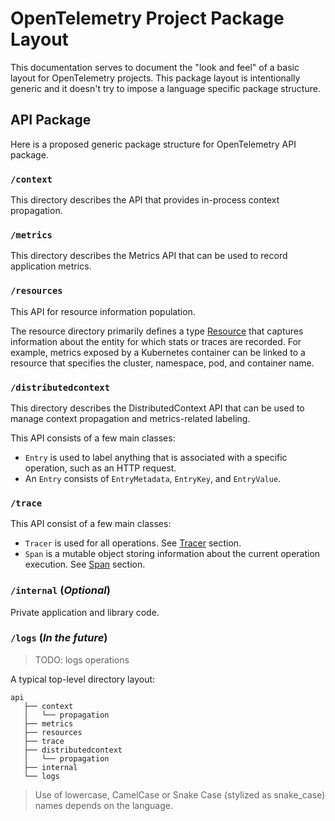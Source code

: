 # OpenTelemetry Project Package Layout
This documentation serves to document the "look and feel" of a basic layout for OpenTelemetry projects. This package layout is intentionally generic and it doesn't try to impose a language specific package structure.

## API Package
Here is a proposed generic package structure for OpenTelemetry API package.

### `/context`

This directory describes the API that provides in-process context propagation.

### `/metrics`

This directory describes the Metrics API that can be used to record application metrics.

### `/resources`

This API for resource information population.

The resource directory primarily defines a type [Resource](overview.md#resources) that captures information about the entity for which stats or traces are recorded. For example, metrics exposed by a Kubernetes container can be linked to a resource that specifies the cluster, namespace, pod, and container name.

### `/distributedcontext`

This directory describes the DistributedContext API that can be used to manage context propagation and metrics-related labeling.

This API consists of a few main classes:

- `Entry` is used to label anything that is associated with a specific operation, such as an HTTP request.
- An `Entry` consists of `EntryMetadata`, `EntryKey`, and `EntryValue`.

### `/trace`

This API consist of a few main classes:

- `Tracer` is used for all operations. See [Tracer](api-tracing.md#tracer) section.
- `Span` is a mutable object storing information about the current operation
   execution. See [Span](api-tracing.md#span) section.

### `/internal` (_Optional_)
Private application and library code.

### `/logs` (_In the future_)
> TODO: logs operations


A typical top-level directory layout:
```
api
   ├── context
   │   └── propagation
   ├── metrics
   ├── resources
   ├── trace
   ├── distributedcontext
   │   └── propagation
   ├── internal
   └── logs
```
> Use of lowercase, CamelCase or Snake Case (stylized as snake_case) names depends on the language.
